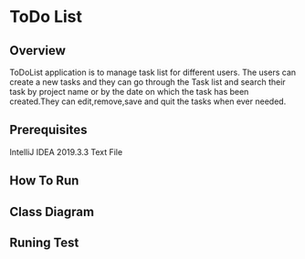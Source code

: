 # ToDo List

## Overview 

ToDoList application is to manage task list for different users. The users can create a new tasks and they can go through the Task list and search their task by project name or by the date on which the task has been created.They can edit,remove,save and quit the tasks when ever needed.




## Prerequisites 
IntelliJ IDEA 2019.3.3
Text File

## How To Run

## Class Diagram 

## Runing Test